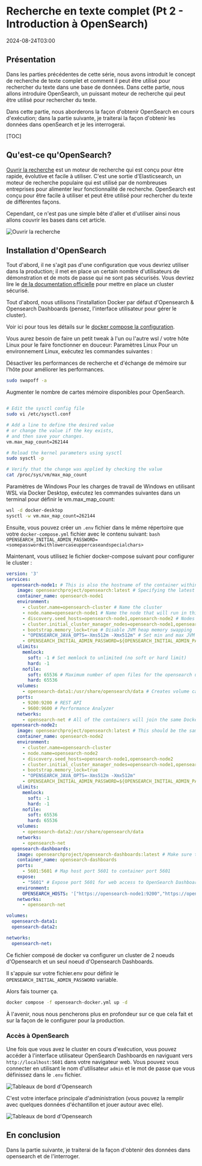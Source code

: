 # Recherche en texte complet (Pt 2 - Introduction à OpenSearch)

<!--category-- OpenSearch -->
<datetime class="hidden">2024-08-24T03:00</datetime>

## Présentation

Dans les parties précédentes de cette série, nous avons introduit le concept de recherche de texte complet et comment il peut être utilisé pour rechercher du texte dans une base de données. Dans cette partie, nous allons introduire OpenSearch, un puissant moteur de recherche qui peut être utilisé pour rechercher du texte.

Dans cette partie, nous aborderons la façon d'obtenir OpenSearch en cours d'exécution; dans la partie suivante, je traiterai la façon d'obtenir les données dans openSearch et je les interrogerai.

[TOC]

## Qu'est-ce qu'OpenSearch?

[Ouvrir la recherche](https://opensearch.org/) est un moteur de recherche qui est conçu pour être rapide, évolutive et facile à utiliser. C'est une sortie d'Elasticsearch, un moteur de recherche populaire qui est utilisé par de nombreuses entreprises pour alimenter leur fonctionnalité de recherche. OpenSearch est conçu pour être facile à utiliser et peut être utilisé pour rechercher du texte de différentes façons.

Cependant, ce n'est pas une simple bête d'aller et d'utiliser ainsi nous allons couvrir les bases dans cet article.

![Ouvrir la recherche](opensearch.webp?width=900&quality=25)

## Installation d'OpenSearch

Tout d'abord, il ne s'agit pas d'une configuration que vous devriez utiliser dans la production; il met en place un certain nombre d'utilisateurs de démonstration et de mots de passe qui ne sont pas sécurisés. Vous devriez lire le [de la documentation officielle](https://opensearch.org/docs/) pour mettre en place un cluster sécurisé.

Tout d'abord, nous utilisons l'installation Docker par défaut d'Opensearch & Opensearch Dashboards (pensez, l'interface utilisateur pour gérer le cluster).

Voir ici pour tous les détails sur le [docker compose la configuration](https://opensearch.org/docs/latest/install-and-configure/install-opensearch/docker/).

Vous aurez besoin de faire un petit tweak à l'un ou l'autre wsl / votre hôte Linux pour le faire fonctionner en douceur:
Paramètres Linux
Pour un environnement Linux, exécutez les commandes suivantes :

Désactiver les performances de recherche et d'échange de mémoire sur l'hôte pour améliorer les performances.

```bash
sudo swapoff -a
```

Augmenter le nombre de cartes mémoire disponibles pour OpenSearch.

```bash

# Edit the sysctl config file
sudo vi /etc/sysctl.conf

# Add a line to define the desired value
# or change the value if the key exists,
# and then save your changes.
vm.max_map_count=262144

# Reload the kernel parameters using sysctl
sudo sysctl -p

# Verify that the change was applied by checking the value
cat /proc/sys/vm/max_map_count

```

Paramètres de Windows
Pour les charges de travail de Windows en utilisant WSL via Docker Desktop, exécutez les commandes suivantes dans un terminal pour définir le vm.max_map_count:

```bash
wsl -d docker-desktop
sysctl -w vm.max_map_count=262144
```

Ensuite, vous pouvez créer un `.env` fichier dans le même répertoire que votre `docker-compose.yml` fichier avec le contenu suivant:
`bash OPENSEARCH_INITIAL_ADMIN_PASSWORD=<somepasswordwithlowercaseuppercaseandspecialchars> `

Maintenant, vous utilisez le fichier docker-compose suivant pour configurer le cluster :

```yaml
version: '3'
services:
  opensearch-node1: # This is also the hostname of the container within the Docker network (i.e. https://opensearch-node1/)
    image: opensearchproject/opensearch:latest # Specifying the latest available image - modify if you want a specific version
    container_name: opensearch-node1
    environment:
      - cluster.name=opensearch-cluster # Name the cluster
      - node.name=opensearch-node1 # Name the node that will run in this container
      - discovery.seed_hosts=opensearch-node1,opensearch-node2 # Nodes to look for when discovering the cluster
      - cluster.initial_cluster_manager_nodes=opensearch-node1,opensearch-node2 # Nodes eligible to serve as cluster manager
      - bootstrap.memory_lock=true # Disable JVM heap memory swapping
      - "OPENSEARCH_JAVA_OPTS=-Xms512m -Xmx512m" # Set min and max JVM heap sizes to at least 50% of system RAM
      - OPENSEARCH_INITIAL_ADMIN_PASSWORD=${OPENSEARCH_INITIAL_ADMIN_PASSWORD}    # Sets the demo admin user password when using demo configuration, required for OpenSearch 2.12 and later
    ulimits:
      memlock:
        soft: -1 # Set memlock to unlimited (no soft or hard limit)
        hard: -1
      nofile:
        soft: 65536 # Maximum number of open files for the opensearch user - set to at least 65536
        hard: 65536
    volumes:
      - opensearch-data1:/usr/share/opensearch/data # Creates volume called opensearch-data1 and mounts it to the container
    ports:
      - 9200:9200 # REST API
      - 9600:9600 # Performance Analyzer
    networks:
      - opensearch-net # All of the containers will join the same Docker bridge network
  opensearch-node2:
    image: opensearchproject/opensearch:latest # This should be the same image used for opensearch-node1 to avoid issues
    container_name: opensearch-node2
    environment:
      - cluster.name=opensearch-cluster
      - node.name=opensearch-node2
      - discovery.seed_hosts=opensearch-node1,opensearch-node2
      - cluster.initial_cluster_manager_nodes=opensearch-node1,opensearch-node2
      - bootstrap.memory_lock=true
      - "OPENSEARCH_JAVA_OPTS=-Xms512m -Xmx512m"
      - OPENSEARCH_INITIAL_ADMIN_PASSWORD=${OPENSEARCH_INITIAL_ADMIN_PASSWORD}
    ulimits:
      memlock:
        soft: -1
        hard: -1
      nofile:
        soft: 65536
        hard: 65536
    volumes:
      - opensearch-data2:/usr/share/opensearch/data
    networks:
      - opensearch-net
  opensearch-dashboards:
    image: opensearchproject/opensearch-dashboards:latest # Make sure the version of opensearch-dashboards matches the version of opensearch installed on other nodes
    container_name: opensearch-dashboards
    ports:
      - 5601:5601 # Map host port 5601 to container port 5601
    expose:
      - "5601" # Expose port 5601 for web access to OpenSearch Dashboards
    environment:
      OPENSEARCH_HOSTS: '["https://opensearch-node1:9200","https://opensearch-node2:9200"]' # Define the OpenSearch nodes that OpenSearch Dashboards will query
    networks:
      - opensearch-net

volumes:
  opensearch-data1:
  opensearch-data2:

networks:
  opensearch-net:
```

Ce fichier composé de docker va configurer un cluster de 2 noeuds d'Opensearch et un seul noeud d'Opensearch Dashboards.

Il s'appuie sur votre fichier.env pour définir le `OPENSEARCH_INITIAL_ADMIN_PASSWORD` variable.

Alors fais tourner ça.

```bash
docker compose -f opensearch-docker.yml up -d
```

À l'avenir, nous nous pencherons plus en profondeur sur ce que cela fait et sur la façon de le configurer pour la production.

### Accès à OpenSearch

Une fois que vous avez le cluster en cours d'exécution, vous pouvez accéder à l'interface utilisateur OpenSearch Dashboards en naviguant vers `http://localhost:5601` dans votre navigateur web. Vous pouvez vous connecter en utilisant le nom d'utilisateur `admin` et le mot de passe que vous définissez dans le `.env` fichier.

![Tableaux de bord d'Opensearch](opensearchdashboards.png?width=600&format=webp&quality=25)

C'est votre interface principale d'administration (vous pouvez la remplir avec quelques données d'échantillon et jouer autour avec elle).

![Tableaux de bord d'Opensearch](dashboard.png?width=600&format=webp&quality=25)

## En conclusion

Dans la partie suivante, je traiterai de la façon d'obtenir des données dans opensearch et de l'interroger.